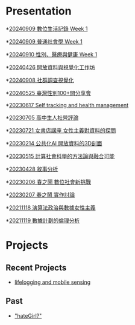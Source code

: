 # Presentation
*[20240909 數位生活記錄 Week 1]()

*[20240909 普通社會學 Week 1]()

*[20240910 性別、醫療與健康 Week 1](https://docs.google.com/presentation/d/1JqC8rtg0o0J8HdehqWeIBcEqrau8m0-gUWB8oCP0TFs/pub?start=false&loop=false&delayms=3000)

*[20240426 開放資料與視覺化工作坊]()

*[20240908 社群調查視覺化]()

*[20240525 臺灣性別100+問分享會]()

*[20230617 Self tracking and health management]()

*[20230705 高中生人社營評論]()

*[20230721 女書店講座 女性主義對資料的探問]()

*[20230214 公共化AI 開放資料的3D剖面]()

*[20230515 計算社會科學的方法論與融合可能]()

*[20230428 敘事分析]()

*[20230206 春之鬧 數位社會新挑戰]()

*[20230207 春之鬧 實作討論]()


*[20211118 演算法政治與數據女性主義]()

*[20211119 數據計劃的倫理分析]()


# Projects

## Recent Projects
* [lifelogging and mobile sensing]()

## Past
* ["hateGirl?"]()

